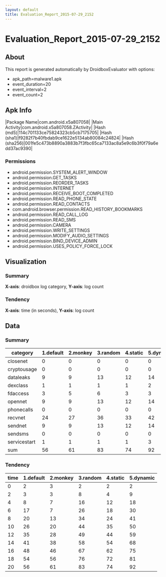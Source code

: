 ```yaml
---
layout: default
title: Evaluation_Report_2015-07-29_2152
---
```


# Evaluation_Report_2015-07-29_2152

## About

This report is generated automatically by DroidboxEvaluator with options:

+ apk_path=malware1.apk
+ event_duration=20
+ event_interval=2
+ event_count=2

## Apk Info

|Package Name|com.android.x5a807058|
|Main Activity|com.android.x5a807058.ZActivity|
|Hash (md5)|114c701133ce75824323cb5cb7175705|
|Hash (sha1)|f9282f7b40fbdab9ce1622e5134ab80084c24824|
|Hash (sha256)|001fe5c473b8890a3883b7f3fbc65ca7133ac8a5e9c6b3f0f79a6edd37ac9390|

### Permissions

+ android.permission.SYSTEM_ALERT_WINDOW
+ android.permission.GET_TASKS
+ android.permission.REORDER_TASKS
+ android.permission.INTERNET
+ android.permission.RECEIVE_BOOT_COMPLETED
+ android.permission.READ_PHONE_STATE
+ android.permission.READ_CONTACTS
+ com.android.browser.permission.READ_HISTORY_BOOKMARKS
+ android.permission.READ_CALL_LOG
+ android.permission.READ_SMS
+ android.permission.CAMERA
+ android.permission.WRITE_SETTINGS
+ android.permission.MODIFY_AUDIO_SETTINGS
+ android.permission.BIND_DEVICE_ADMIN
+ android.permission.USES_POLICY_FORCE_LOCK

## Visualization

### Summary

**X-axis**: droidbox log category,  **Y-axis**: log count

<canvas id="SummaryChart" data-type="Line" width="800" height="400" style="width: 800px; height: 400px;"></canvas>

### Tendency

**X-axis**: time (in seconds),  **Y-axis**: log count

<canvas id="TendencyChart" data-type="Line" width="800" height="400" style="width: 800px; height: 400px;"></canvas>


<script src="http://cdn.bootcss.com/jquery/2.1.4/jquery.min.js"></script>
<script src="http://cdn.bootcss.com/Chart.js/1.0.2/Chart.min.js"></script>
<script>
$(document).ready(function(){
    var table_lines = $("tbody").eq(1).children();
    var labels = [];
    var default_data = [];
    var monkey_data = [];
    var random_data = [];
    var static_data = [];
    var dynamic_data = [];

    var show_line_length = 20;
    var line_length = table_lines.length;
    var step = 1
    if (line_length > show_line_length)
	    var step = (line_length/show_line_length)|0;

    for (var i=0; i<table_lines.length; i+=step) {
        line_segs = table_lines.eq(i).children();
        labels.push(line_segs.eq(0).text());
        default_data.push(line_segs.eq(1).text());
        monkey_data.push(line_segs.eq(2).text());
        random_data.push(line_segs.eq(3).text());
        static_data.push(line_segs.eq(4).text());
        dynamic_data.push(line_segs.eq(5).text());
    }
	
    var data = {
        labels: labels,
        datasets: [
            {
                label: "default",
                fillColor: "rgba(255,0,0,0.2)",
                strokeColor: "rgba(255,0,0,1)",
                pointColor: "rgba(255,0,0,1)",
                pointStrokeColor: "#fff",
                pointHighlightFill: "#fff",
                pointHighlightStroke: "rgba(220,220,220,1)",
                data: default_data
            },
            {
                label: "monkey",
                fillColor: "rgba(255,165,0,0.2)",
                strokeColor: "rgba(255,165,0,1)",
                pointColor: "rgba(255,165,0,1)",
                pointStrokeColor: "#fff",
                pointHighlightFill: "#fff",
                pointHighlightStroke: "rgba(220,220,220,1)",
                data: monkey_data
            },
            {
                label: "random",
                fillColor: "rgba(255,255,0,0.2)",
                strokeColor: "rgba(255,255,0,1)",
                pointColor: "rgba(255,255,0,1)",
                pointStrokeColor: "#fff",
                pointHighlightFill: "#fff",
                pointHighlightStroke: "rgba(220,220,220,1)",
                data: random_data
            },
            {
                label: "static",
                fillColor: "rgba(0,255,0,0.2)",
                strokeColor: "rgba(0,255,0,1)",
                pointColor: "rgba(0,255,0,1)",
                pointStrokeColor: "#fff",
                pointHighlightFill: "#fff",
                pointHighlightStroke: "rgba(220,220,220,1)",
                data: static_data
            },
            {
                label: "dynamic",
                fillColor: "rgba(0,0,255,0.2)",
                strokeColor: "rgba(0,0,255,1)",
                pointColor: "rgba(0,0,255,1)",
                pointStrokeColor: "#fff",
                pointHighlightFill: "#fff",
                pointHighlightStroke: "rgba(220,220,220,1)",
                data: dynamic_data
            }
        ]
    };
    var options = {
        multiTooltipTemplate: "<%= datasetLabel %> - <%= value %>",
        pointDot: false,
    };
    var ctx = document.getElementById("SummaryChart").getContext("2d");
    new Chart(ctx).Bar(data, options);


    var table_lines = $("tbody").eq(2).children();
    var labels = [];
    var default_data = [];
    var monkey_data = [];
    var random_data = [];
    var static_data = [];
    var dynamic_data = [];

    var show_line_length = 20;
    var line_length = table_lines.length;
    if (line_length > show_line_length)
	    var step = (line_length/show_line_length)|0;

    for (var i=0; i<table_lines.length; i+=step) {
        line_segs = table_lines.eq(i).children();
        labels.push(line_segs.eq(0).text()+'s');
        default_data.push(line_segs.eq(1).text());
        monkey_data.push(line_segs.eq(2).text());
        random_data.push(line_segs.eq(3).text());
        static_data.push(line_segs.eq(4).text());
        dynamic_data.push(line_segs.eq(5).text());
    }
	
    var data = {
        labels: labels,
        datasets: [
            {
                label: "default",
                fillColor: "rgba(255,0,0,0.2)",
                strokeColor: "rgba(255,0,0,1)",
                pointColor: "rgba(255,0,0,1)",
                pointStrokeColor: "#fff",
                pointHighlightFill: "#fff",
                pointHighlightStroke: "rgba(220,220,220,1)",
                data: default_data
            },
            {
                label: "monkey",
                fillColor: "rgba(255,165,0,0.2)",
                strokeColor: "rgba(255,165,0,1)",
                pointColor: "rgba(255,165,0,1)",
                pointStrokeColor: "#fff",
                pointHighlightFill: "#fff",
                pointHighlightStroke: "rgba(220,220,220,1)",
                data: monkey_data
            },
            {
                label: "random",
                fillColor: "rgba(255,255,0,0.2)",
                strokeColor: "rgba(255,255,0,1)",
                pointColor: "rgba(255,255,0,1)",
                pointStrokeColor: "#fff",
                pointHighlightFill: "#fff",
                pointHighlightStroke: "rgba(220,220,220,1)",
                data: random_data
            },
            {
                label: "static",
                fillColor: "rgba(0,255,0,0.2)",
                strokeColor: "rgba(0,255,0,1)",
                pointColor: "rgba(0,255,0,1)",
                pointStrokeColor: "#fff",
                pointHighlightFill: "#fff",
                pointHighlightStroke: "rgba(220,220,220,1)",
                data: static_data
            },
            {
                label: "dynamic",
                fillColor: "rgba(0,0,255,0.2)",
                strokeColor: "rgba(0,0,255,1)",
                pointColor: "rgba(0,0,255,1)",
                pointStrokeColor: "#fff",
                pointHighlightFill: "#fff",
                pointHighlightStroke: "rgba(220,220,220,1)",
                data: dynamic_data
            }
        ]
    };
    var options = {
        multiTooltipTemplate: "<%= datasetLabel %> - <%= value %>",
        pointDot: false,
    };
    var ctx = document.getElementById("TendencyChart").getContext("2d");
    new Chart(ctx).Line(data, options);
});
</script>


## Data

### Summary

|	category	|	1.default	|	2.monkey	|	3.random	|	4.static	|	5.dynamic	|
|----|----|----|----|----|----|
|	closenet	|	0	|	0	|	0	|	0	|	0	|
|	cryptousage	|	0	|	0	|	0	|	0	|	0	|
|	dataleaks	|	9	|	9	|	13	|	12	|	14	|
|	dexclass	|	1	|	1	|	1	|	1	|	2	|
|	fdaccess	|	3	|	5	|	6	|	3	|	3	|
|	opennet	|	9	|	9	|	13	|	12	|	14	|
|	phonecalls	|	0	|	0	|	0	|	0	|	0	|
|	recvnet	|	24	|	27	|	36	|	33	|	42	|
|	sendnet	|	9	|	9	|	13	|	12	|	14	|
|	sendsms	|	0	|	0	|	0	|	0	|	0	|
|	servicestart	|	1	|	1	|	1	|	1	|	3	|
|	sum	|	56	|	61	|	83	|	74	|	92	|

### Tendency

|	time	|	1.default	|	2.monkey	|	3.random	|	4.static	|	5.dynamic	|
|----|----|----|----|----|----|
|	0	|	2	|	3	|	2	|	2	|	2	|
|	2	|	3	|	3	|	8	|	4	|	9	|
|	4	|	8	|	7	|	16	|	12	|	18	|
|	6	|	17	|	7	|	26	|	18	|	30	|
|	8	|	20	|	13	|	34	|	24	|	41	|
|	10	|	26	|	20	|	44	|	35	|	50	|
|	12	|	35	|	28	|	49	|	44	|	59	|
|	14	|	41	|	38	|	58	|	54	|	68	|
|	16	|	48	|	46	|	67	|	62	|	75	|
|	18	|	54	|	56	|	76	|	72	|	81	|
|	20	|	56	|	61	|	83	|	74	|	92	|
